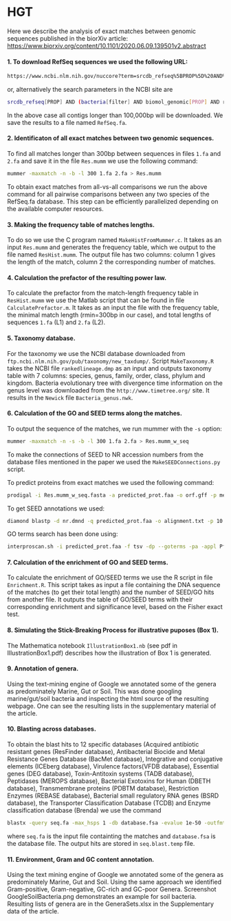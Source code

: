 # HGT
Here we describe the analysis of exact matches between genomic sequences published in the biorXiv article: https://www.biorxiv.org/content/10.1101/2020.06.09.139501v2.abstract

#### 1. To download RefSeq sequences we used the following URL:
```bash
https://www.ncbi.nlm.nih.gov/nuccore?term=srcdb_refseq%5BPROP%5D%20AND%20%28bacteria%5Bfilter%5D%20AND%20biomol_genomic%5BPROP%5D%20AND%20refseq%5Bfilter%5D%20AND%20%28%22100000%22%5BSLEN%5D%20%3A%20%221000000000000000%22%5BSLEN%5D%29%29&cmd=DetailsSearch
```  
or, alternatively the search parameters in the NCBI site are
```bash
srcdb_refseq[PROP] AND (bacteria[filter] AND biomol_genomic[PROP] AND refseq[filter] AND ("100000"[SLEN] : "1000000000000000"[SLEN]))
```  
In the above case all contigs longer than 100,000bp will be downloaded. We save the results to a file named `RefSeq.fa`. 

#### 2. Identificaton of all exact matches between two genomic sequences.
To find all matches longer than 300bp between sequences in files `1.fa` and `2.fa` and save it in the file `Res.mumm` we use the following command: 
```bash
mummer -maxmatch -n -b -l 300 1.fa 2.fa > Res.mumm
```  
To obtain exact matches from all-vs-all comparisons we run the above command for all pairwise comparisons between any two species of the RefSeq.fa database. This step can be efficiently parallelized depending on the available computer resources.


#### 3. Making the frequency table of matches lengths. 
To do so we use the C program named `MakeHistFromMummer.c`. It takes as an input `Res.mumm` and generates the frequency table, which we output to the file named `ResHist.mumm`.
The output file has two columns: column 1 gives the length of the match, column 2 the corresponding number of matches.
    
#### 4. Calculation the prefactor of the resulting power law. 
To calculate the prefactor from the match-length frequency table in `ResHist.mumm` we use the Matlab script that can be found in file `CalculatePrefactor.m`. It takes as an input the file with the frequency table, the minimal match length (rmin=300bp in our case), and total lengths of sequences `1.fa` (L1) and `2.fa` (L2).

#### 5. Taxonomy database.
For the taxonomy we use the NCBI database downloaded from `ftp.ncbi.nlm.nih.gov/pub/taxonomy/new_taxdump/`. Script `MakeTaxonomy.R` takes the NCBI file `rankedlineage.dmp` as an input and outputs taxonomy table with 7 columns: species, genus, family, order, class, phylum and kingdom.
Bacteria evolutionary tree with divergence time information on the genus level was downloaded from the `http://www.timetree.org/` site. It results in the `Newick` file `Bacteria_genus.nwk`. 



#### 6. Calculation of the GO and SEED terms along the matches. 
To output the sequence of the matches, we run mummer with the `-s` option: 
```bash
mummer -maxmatch -n -s -b -l 300 1.fa 2.fa > Res.mumm_w_seq 
```
To make the connections of SEED to NR accession numbers from the database files mentioned in the paper we used the
`MakeSEEDConnections.py` script.

To predict proteins from exact matches we used the following command:
```bash
prodigal -i Res.mumm_w_seq.fasta -a predicted_prot.faa -o orf.gff -p meta -q -f gff
```
To get SEED annotations we used:
```bash
diamond blastp -d nr.dmnd -q predicted_prot.faa -o alignment.txt -p 10 —quiet -k 0 ConnectNRToSEED.py
```
GO terms search has been done using:
```bash
interproscan.sh -i predicted_prot.faa -f tsv -dp --goterms -pa -appl Pfam -appl TIGRFAM --cpu 20
```
  
#### 7. Calculation of the enrichment of GO and SEED terms. 
To calculate the enrichment of GO/SEED terms we use the R script in file `Enrichment.R`. This script takes as input a file containing the DNA sequence of the matches (to get their total length) and the number of SEED/GO hits from another file. It outputs the table of GO/SEED terms with their corresponding enrichment and significance level, based on the Fisher exact test.

#### 8. Simulating the Stick-Breaking Process for illustrative puposes (Box 1).
The Mathematica notebook `IllustrationBox1.nb` (see pdf in IllustrationBox1.pdf) describes how the illustration of Box 1 is generated.

#### 9. Annotation of genera.
Using the text-mining engine of Google we annotated some of the genera as predominately Marine, Gut or Soil. This was done googling marine/gut/soil bacteria and inspecting the html source of the resulting webpage. One can see the resulting lists in the supplementary material of the article.

#### 10. Blasting across databases.
To obtain the blast hits to 12 specific databases (Acquired  antibiotic resistant genes (ResFinder database), Antibacterial Biocide and Metal Resistance Genes Database (BacMet database), Integrative and conjugative elements (ICEberg database), Virulence factors(VFDB database), Essential genes (DEG database), Toxin-Antitoxin systems (TADB database), Peptidases (MEROPS database), Bacterial Exotoxins for Human (DBETH database), Transmembrane proteins (PDBTM database), Restriction Enzymes (REBASE database), Bacterial small regulatory RNA genes (BSRD database), the Transporter Classification Database (TCDB) and Enzyme classification database (Brenda) we use the command 
```bash
blastx -query seq.fa -max_hsps 1 -db database.fsa -evalue 1e-50 -outfmt "6 sseqid,sseqid" > seq.blast.temp
```
where `seq.fa` is the input file containting the matches and `database.fsa` is the database file. The output hits are stored in `seq.blast.temp` file.

#### 11. Environment, Gram and GC content annotation.
Using the text mining engine of Google we annotated some of the genera as predominately Marine, Gut and Soil. 
Using the same approach we identified Gram-positive, Gram-negative, GC-rich and GC-poor Genera. Screenshot GoogleSoilBacteria.png demonstrates an example for soil bacteria. Resulting lists of genera are in the GeneraSets.xlsx in the Supplementary data of the article.
